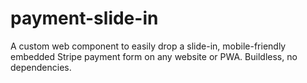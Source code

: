 # payment-slide-in
A custom web component to easily drop a slide-in, mobile-friendly embedded Stripe payment form on any website or PWA.   Buildless, no dependencies.
